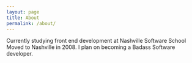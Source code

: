 ```yaml
---
layout: page
title: About
permalink: /about/
---
```

Currently studying front end development at Nashville Software School
    Moved to Nashville in 2008.  I plan on becoming a Badass Software developer. 

